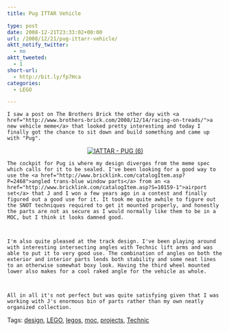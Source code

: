 ```yaml
---
title: Pug ITTAR Vehicle

type: post
date: 2008-12-21T23:33:02+00:00
url: /2008/12/21/pug-ittarr-vehicle/
aktt_notify_twitter:
  - no
aktt_tweeted:
  - 1
short-url:
  - http://bit.ly/fp7Hca
categories:
  - LEGO

---
```

<div class='microid-mailto+http:sha1:5022cfe116f870d4ad845891de035f08ea0f5373'>
  
    I saw a post on The Brothers Brick the other day with <a href="http://www.brothers-brick.com/2008/12/14/racing-on-treads/">a new vehicle meme</a> that looked pretty interesting and today I finally got the chance to sit down and build something and came up with "Pug".
  
  
  <p style="text-align: center; ">
    <a href="http://www.flickr.com/photos/52426882@N00/3126371074/" title="IATTAR - PUG (6)" rel="" class=""><img alt="IATTAR - PUG (6)" src="http://static.flickr.com/3102/3126371074_29ce4402fc.jpg" class="alignnone" /></a>
  
  
  
    The cockpit for Pug is where my design diverges from the meme spec which calls for it to be sealed. I've been looking for a good way to use the <a href="http://www.bricklink.com/catalogItem.asp?P=2468">angled trans-blue window parts</a> from an <a href="http://www.bricklink.com/catalogItem.asp?S=10159-1">airport set</a> that J and I won a few years ago in a contest and finally figured out a good use for it. It took me quite awhile to figure out the SNOT techniques required to get it mounted properly, and honestly the parts are not as secure as I would normally like them to be in a MOC, but I think it looks damned good.
  
  
  
    I'm also quite pleased at the track design. I've been playing around with interesting intersecting angles with Technic lift arms and was able to put it to very good use. The combination of angles on both the exterior and interior parts lends both stability and some neat lines to an otherwise somewhat boxy look. Having the third wheel mounted lower also makes for a cool raked angle for the vehicle as whole.
  
  
  
    All in all it's not perfect but was quite satisfying given that I was working with J's enormous bin of parts rather than my own neatly organized collection.
  
</div>

<div class="st-post-tags">
  Tags: <a href="http://www.cavort.org/tag/design/" title="design" rel="tag">design</a>, <a href="http://www.cavort.org/tag/lego/" title="LEGO" rel="tag">LEGO</a>, <a href="http://www.cavort.org/tag/legos/" title="legos" rel="tag">legos</a>, <a href="http://www.cavort.org/tag/moc/" title="moc" rel="tag">moc</a>, <a href="http://www.cavort.org/tag/projects/" title="projects" rel="tag">projects</a>, <a href="http://www.cavort.org/tag/technic/" title="Technic" rel="tag">Technic</a><br />
</div>